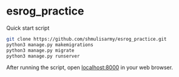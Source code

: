 # esrog_practice
Quick start script

```bash
git clone https://github.com/shmulisarmy/esrog_practice.git
python3 manage.py makemigrations 
python3 manage.py migrate 
python3 manage.py runserver 
```

After running the script, open [localhost:8000](http://localhost:8000) in your web browser.
